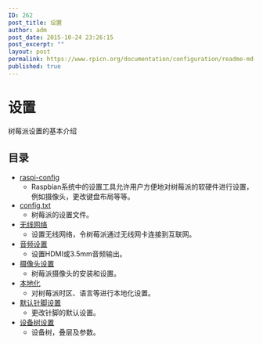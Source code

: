 ```yaml
---
ID: 262
post_title: 设置
author: adm
post_date: 2015-10-24 23:26:15
post_excerpt: ""
layout: post
permalink: https://www.rpicn.org/documentation/configuration/readme-md-15/
published: true
---
```

# 设置

树莓派设置的基本介绍

## 目录

- [raspi-config](../raspi-config.md)
    - Raspbian系统中的设置工具允许用户方便地对树莓派的软硬件进行设置，例如摄像头，更改键盘布局等等。
- [config.txt](config-txt.md)
    - 树莓派的设置文件。
- [无线网络](../wireless/README.md)
    - 设置无线网络，令树莓派通过无线网卡连接到互联网。
- [音频设置](audio-config.md)
    - 设置HDMI或3.5mm音频输出。
- [摄像头设置](camera.md)
    - 树莓派摄像头的安装和设置。
- [本地化](localisation.md)
    - 对树莓派时区、语言等进行本地化设置。
- [默认针脚设置](pin-configuration.md)
    - 更改针脚的默认设置。
- [设备树设置](device-tree.md)
    - 设备树，叠层及参数。
